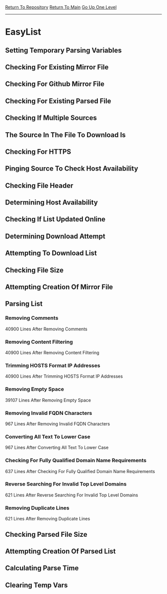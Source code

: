[Return To Repository](https://github.com/deathbybandaid/piholeparser/)
[Return To Main](https://github.com/deathbybandaid/piholeparser/blob/master/RecentRunLogs/Mainlog.md)
[Go Up One Level](https://github.com/deathbybandaid/piholeparser/blob/master/RecentRunLogs/TopLevelScripts/30-Processing-Blacklists.md)
____________________________________
# EasyList
## Setting Temporary Parsing Variables
## Checking For Existing Mirror File
## Checking For Github Mirror File
## Checking For Existing Parsed File
## Checking If Multiple Sources
## The Source In The File To Download Is
## Checking For HTTPS
## Pinging Source To Check Host Availability
## Checking File Header
## Determining Host Availability
## Checking If List Updated Online
## Determining Download Attempt
## Attempting To Download List
## Checking File Size
## Attempting Creation Of Mirror File
## Parsing List
### Removing Comments
40900 Lines After Removing Comments
### Removing Content Filtering
40900 Lines After Removing Content Filtering
### Trimming HOSTS Format IP Addresses
40900 Lines After Trimming HOSTS Format IP Addresses
### Removing Empty Space
39107 Lines After Removing Empty Space
### Removing Invalid FQDN Characters
967 Lines After Removing Invalid FQDN Characters
### Converting All Text To Lower Case
967 Lines After Converting All Text To Lower Case
### Checking For Fully Qualified Domain Name Requirements
637 Lines After Checking For Fully Qualified Domain Name Requirements
### Reverse Searching For Invalid Top Level Domains
621 Lines After Reverse Searching For Invalid Top Level Domains
### Removing Duplicate Lines
621 Lines After Removing Duplicate Lines
## Checking Parsed File Size
## Attempting Creation Of Parsed List
## Calculating Parse Time
## Clearing Temp Vars

